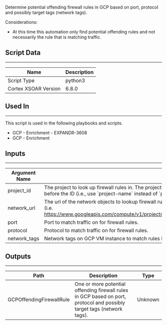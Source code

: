 Determine potential offending firewall rules in GCP based on port, protocol and possibly target tags (network tags).

Considerations:

- At this time this automation only find potential offending rules and not necessarily the rule that is matching traffic.

## Script Data

---

| **Name** | **Description** |
| --- | --- |
| Script Type | python3 |
| Cortex XSOAR Version | 6.8.0 |

## Used In

---
This script is used in the following playbooks and scripts.

- GCP - Enrichment - EXPANDR-3608
- GCP - Enrichment

## Inputs

---

| **Argument Name** | **Description** |
| --- | --- |
| project_id | The project to look up firewall rules in.  The project ID instead of the project number.  No need to supply \`projects/\` before the ID \(i.e., use \`project-name\` instead of \`projects/project-name\` or \`projects/111111111111\`\). |
| network_url | The url of the network objects to lookup firewall rules in.  This will be the url of the network and not just the name \(i.e. <https://www.googleapis.com/compute/v1/projects/&lt;project_name&gt;/global/networks/&lt;network_name&gt;\>). |
| port | Port to match traffic on for firewall rules. |
| protocol | Protocol to match traffic on for firewall rules. |
| network_tags | Network tags on GCP VM instance to match rules based on target tag \(optional\). |

## Outputs

---

| **Path** | **Description** | **Type** |
| --- | --- | --- |
| GCPOffendingFirewallRule | One or more potential offending firewall rules in GCP based on port, protocol and possibly target tags \(network tags\). | Unknown |
